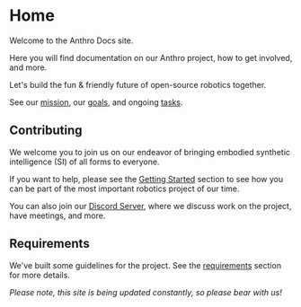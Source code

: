 # Home

Welcome to the Anthro Docs site.

Here you will find documentation on our Anthro project, how to get involved, and more.

Let's build the fun & friendly future of open-source robotics together.

See our [mission](getting%20started/mission.md), our [goals](roadmap/project%20goals.md), and ongoing [tasks](progress%20tracker/hardware%20progress.md).

## Contributing

We welcome you to join us on our endeavor of bringing embodied synthetic intelligence (SI) of all forms to everyone.

If you want to help, please see the [Getting Started](getting%20started/roles%20%26%20positions.md) section to see how you can be part of the most important robotics project of our time.

You can also join our [Discord Server](https://discord.gg/TZbvH7XvDy), where we discuss work on the project, have meetings, and more.

## Requirements 

We've built some guidelines for the project. See the [requirements](requirements/requirements%20and%20guidelines%20overview.md) section for more details.

*Please note, this site is being updated constantly, so please bear with us!*

